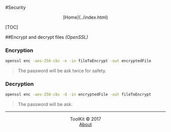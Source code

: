 #Security
<center>[Home](../index.html)</center>

[TOC]

##Encrypt and decrypt files _(OpenSSL)_

### Encryption

```bash
openssl enc -aes-256-cbc -e -in fileToEncrypt -out encryptedFile
```

> The password will be ask twice for safety.

### Decryption

```bash
openssl enc -aes-256-cbc -d -in encryptedFile -out fileToEncrypt
```

> The password will be ask.

***

<center>ToolKit © 2017</center><center><a href="http://alexandre-ducobu.esy.es/En">About</a></center>

